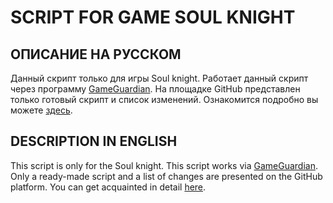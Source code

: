 # SCRIPT FOR GAME SOUL KNIGHT 

## ОПИСАНИЕ НА РУССКОМ
Данный скрипт только для игры Soul knight. Работает данный скрипт через программу [GameGuardian](gameguardian.net).
На площадке GitHub представлен только готовый скрипт и список изменений.
Ознакомится подробно вы можете [здесь](https://4pda.to/forum/index.php?showtopic=798561&view=findpost&p=107915908).

## DESCRIPTION IN ENGLISH
This script is only for the Soul knight. This script works via [GameGuardian](gameguardian.net).
Only a ready-made script and a list of changes are presented on the GitHub platform.
You can get acquainted in detail [here](https://4pda.to/forum/index.php?showtopic=798561&view=findpost&p=107915908).
